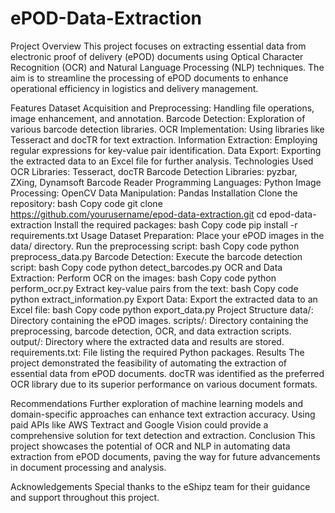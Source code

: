 # ePOD-Data-Extraction
Project Overview
This project focuses on extracting essential data from electronic proof of delivery (ePOD) documents using Optical Character Recognition (OCR) and Natural Language Processing (NLP) techniques. The aim is to streamline the processing of ePOD documents to enhance operational efficiency in logistics and delivery management.

Features
Dataset Acquisition and Preprocessing: Handling file operations, image enhancement, and annotation.
Barcode Detection: Exploration of various barcode detection libraries.
OCR Implementation: Using libraries like Tesseract and docTR for text extraction.
Information Extraction: Employing regular expressions for key-value pair identification.
Data Export: Exporting the extracted data to an Excel file for further analysis.
Technologies Used
OCR Libraries: Tesseract, docTR
Barcode Detection Libraries: pyzbar, ZXing, Dynamsoft Barcode Reader
Programming Languages: Python
Image Processing: OpenCV
Data Manipulation: Pandas
Installation
Clone the repository:
bash
Copy code
git clone https://github.com/yourusername/epod-data-extraction.git
cd epod-data-extraction
Install the required packages:
bash
Copy code
pip install -r requirements.txt
Usage
Dataset Preparation:
Place your ePOD images in the data/ directory.
Run the preprocessing script:
bash
Copy code
python preprocess_data.py
Barcode Detection:
Execute the barcode detection script:
bash
Copy code
python detect_barcodes.py
OCR and Data Extraction:
Perform OCR on the images:
bash
Copy code
python perform_ocr.py
Extract key-value pairs from the text:
bash
Copy code
python extract_information.py
Export Data:
Export the extracted data to an Excel file:
bash
Copy code
python export_data.py
Project Structure
data/: Directory containing the ePOD images.
scripts/: Directory containing the preprocessing, barcode detection, OCR, and data extraction scripts.
output/: Directory where the extracted data and results are stored.
requirements.txt: File listing the required Python packages.
Results
The project demonstrated the feasibility of automating the extraction of essential data from ePOD documents. docTR was identified as the preferred OCR library due to its superior performance on various document formats.

Recommendations
Further exploration of machine learning models and domain-specific approaches can enhance text extraction accuracy.
Using paid APIs like AWS Textract and Google Vision could provide a comprehensive solution for text detection and extraction.
Conclusion
This project showcases the potential of OCR and NLP in automating data extraction from ePOD documents, paving the way for future advancements in document processing and analysis.

Acknowledgements
Special thanks to the eShipz team for their guidance and support throughout this project.
